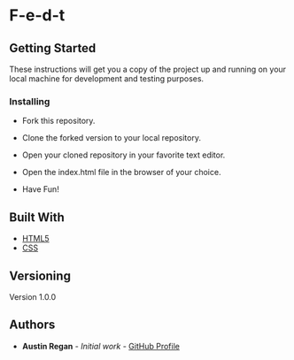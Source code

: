 # F-e-d-t 

## Getting Started

These instructions will get you a copy of the project up and running on your local machine for development and testing purposes.


### Installing

* Fork this repository.

* Clone the forked version to your local repository.

* Open your cloned repository in your favorite text editor.

* Open the index.html file in the browser of your choice.

* Have Fun!


## Built With

* [HTML5](https://www.w3schools.com/html/html5_intro.asp)
* [CSS](https://developer.mozilla.org/en-US/docs/Web/CSS)


## Versioning

Version 1.0.0


## Authors

* **Austin Regan** - *Initial work* - [GitHub Profile](https://github.com/astnrgn)
